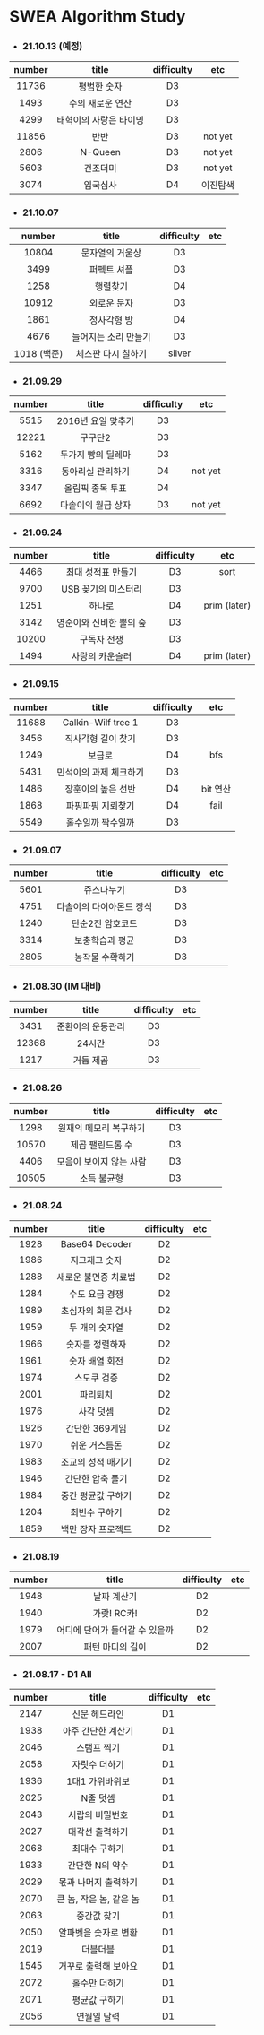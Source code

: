 # SWEA Algorithm Study

- ### 21.10.13 (예정)

| number |         title          | difficulty |   etc    |
| :----: | :--------------------: | :--------: | :------: |
| 11736  |      평범한 숫자       |     D3     |          |
|  1493  |    수의 새로운 연산    |     D3     |          |
|  4299  | 태혁이의 사랑은 타이밍 |     D3     |          |
| 11856  |          반반          |     D3     | not yet  |
|  2806  |        N-Queen         |     D3     | not yet  |
|  5603  |        건조더미        |     D3     | not yet  |
|  3074  |        입국심사        |     D4     | 이진탐색 |



- ### 21.10.07

|   number    |        title         | difficulty | etc  |
| :---------: | :------------------: | :--------: | :--: |
|    10804    |   문자열의 거울상    |     D3     |      |
|    3499     |     퍼펙트 셔플      |     D3     |      |
|    1258     |       행렬찾기       |     D4     |      |
|    10912    |     외로운 문자      |     D3     |      |
|    1861     |     정사각형 방      |     D4     |      |
|    4676     | 늘어지는 소리 만들기 |     D3     |      |
| 1018 (백준) |  체스판 다시 칠하기  |   silver   |      |



- ### 21.09.29

| number |       title        | difficulty |   etc   |
| :----: | :----------------: | :--------: | :-----: |
|  5515  | 2016년 요일 맞추기 |     D3     |         |
| 12221  |      구구단2       |     D3     |         |
|  5162  | 두가지 빵의 딜레마 |     D3     |         |
|  3316  | 동아리실 관리하기  |     D4     | not yet |
|  3347  |  올림픽 종목 투표  |     D4     |         |
|  6692  | 다솔이의 월급 상자 |     D3     | not yet |



- ### 21.09.24


| number |          title          | difficulty |     etc      |
| :----: | :---------------------: | :--------: | :----------: |
|  4466  |   최대 성적표 만들기    |     D3     |     sort     |
|  9700  |   USB 꽂기의 미스터리   |     D3     |              |
|  1251  |         하나로          |     D4     | prim (later) |
|  3142  | 영준이와 신비한 뿔의 숲 |     D3     |              |
| 10200  |       구독자 전쟁       |     D3     |              |
|  1494  |     사랑의 카운슬러     |     D4     | prim (later) |



- ### 21.09.15


| number |         title          | difficulty |   etc    |
| :----: | :--------------------: | :--------: | :------: |
| 11688  |   Calkin-Wilf tree 1   |     D3     |          |
|  3456  |   직사각형 길이 찾기   |     D3     |          |
|  1249  |         보급로         |     D4     |   bfs    |
|  5431  | 민석이의 과제 체크하기 |     D3     |          |
|  1486  |   장훈이의 높은 선반   |     D4     | bit 연산 |
|  1868  |   파핑파핑 지뢰찾기    |     D4     |   fail   |
|  5549  |   홀수일까 짝수일까    |     D3     |          |



- ### 21.09.07


| number |          title           | difficulty | etc  |
| :----: | :----------------------: | :--------: | :--: |
|  5601  |        쥬스나누기        |     D3     |      |
|  4751  | 다솔이의 다이아몬드 장식 |     D3     |      |
|  1240  |     단순2진 암호코드     |     D3     |      |
|  3314  |     보충학습과 평균      |     D3     |      |
|  2805  |     농작물 수확하기      |     D3     |      |



- ### 21.08.30 (IM 대비)

| number |       title       | difficulty | etc  |
| :----: | :---------------: | :--------: | :--: |
|  3431  | 준환이의 운동관리 |     D3     |      |
| 12368  |      24시간       |     D3     |      |
|  1217  |     거듭 제곱     |     D3     |      |



- ### 21.08.26


| number |          title          | difficulty | etc  |
| :----: | :---------------------: | :--------: | :--: |
|  1298  | 원재의 메모리 복구하기  |     D3     |      |
| 10570  |    제곱 팰린드롬 수     |     D3     |      |
|  4406  | 모음이 보이지 않는 사람 |     D3     |      |
| 10505  |       소득 불균형       |     D3     |      |



- ### 21.08.24


| number |        title         | difficulty | etc  |
| :----: | :------------------: | :--------: | :--: |
|  1928  |    Base64 Decoder    |     D2     |      |
|  1986  |    지그재그 숫자     |     D2     |      |
|  1288  | 새로운 불면증 치료법 |     D2     |      |
|  1284  |    수도 요금 경쟁    |     D2     |      |
|  1989  |  초심자의 회문 검사  |     D2     |      |
|  1959  |    두 개의 숫자열    |     D2     |      |
|  1966  |   숫자를 정렬하자    |     D2     |      |
|  1961  |    숫자 배열 회전    |     D2     |      |
|  1974  |     스도쿠 검증      |     D2     |      |
|  2001  |       파리퇴치       |     D2     |      |
|  1976  |      사각 덧셈       |     D2     |      |
|  1926  |    간단한 369게임    |     D2     |      |
|  1970  |    쉬운 거스름돈     |     D2     |      |
|  1983  |  조교의 성적 매기기  |     D2     |      |
|  1946  |   간단한 압축 풀기   |     D2     |      |
|  1984  |  중간 평균값 구하기  |     D2     |      |
|  1204  |    최빈수 구하기     |     D2     |      |
|  1859  |  백만 장자 프로젝트  |     D2     |      |



- ### 21.08.19


| number |             title              | difficulty | etc  |
| :----: | :----------------------------: | :--------: | :--: |
|  1948  |          날짜 계산기           |     D2     |      |
|  1940  |          가랏! RC카!           |     D2     |      |
|  1979  | 어디에 단어가 들어갈 수 있을까 |     D2     |      |
|  2007  |        패턴 마디의 길이        |     D2     |      |



- ### 21.08.17 - D1 All

| number |          title          | difficulty | etc  |
| :----: | :---------------------: | :--------: | :--: |
|  2147  |      신문 헤드라인      |     D1     |      |
|  1938  |   아주 간단한 계산기    |     D1     |      |
|  2046  |       스탬프 찍기       |     D1     |      |
|  2058  |      자릿수 더하기      |     D1     |      |
|  1936  |     1대1 가위바위보     |     D1     |      |
|  2025  |        N줄 덧셈         |     D1     |      |
|  2043  |     서랍의 비밀번호     |     D1     |      |
|  2027  |     대각선 출력하기     |     D1     |      |
|  2068  |      최대수 구하기      |     D1     |      |
|  1933  |     간단한 N의 약수     |     D1     |      |
|  2029  |  몫과 나머지 출력하기   |     D1     |      |
|  2070  | 큰 놈, 작은 놈, 같은 놈 |     D1     |      |
|  2063  |       중간값 찾기       |     D1     |      |
|  2050  |  알파벳을 숫자로 변환   |     D1     |      |
|  2019  |        더블더블         |     D1     |      |
|  1545  |  거꾸로 출력해 보아요   |     D1     |      |
|  2072  |      홀수만 더하기      |     D1     |      |
|  2071  |      평균값 구하기      |     D1     |      |
|  2056  |       연월일 달력       |     D1     |      |





